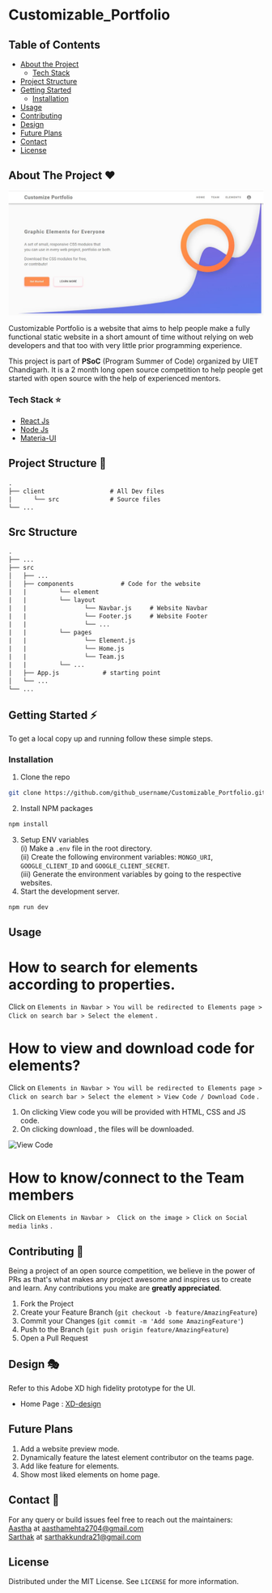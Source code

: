 # Customizable_Portfolio

## Table of Contents

* [About the Project](#about-the-project-heart)
  * [Tech Stack](#tech-stack-star)
* [Project Structure](#project-structure-blue_book)
* [Getting Started](#getting-started-zap)
  * [Installation](#installation)
* [Usage](#usage)
* [Contributing](#contributing-tada)
* [Design](#design-performing_arts)
* [Future Plans](#future-plans)
* [Contact](#contact-email)
* [License](#license)


## About The Project :heart:

![Customizable Portfolio Screenshot](https://github.com/AasthaGithub/TestGit/blob/master/Website%20Home%20Page%20Screenshot.JPG)

Customizable Portfolio is a website that aims to help people make a fully functional static website in a short amount of time without relying on web developers and that too with very little prior programming experience.

This project is part of **PSoC** (Program Summer of Code) organized by UIET Chandigarh. It is a 2 month long open source competition to help people get started with open source with the help of experienced mentors.


### Tech Stack :star:

* [React Js](https://reactjs.org/)
* [Node Js](https://nodejs.org/en/)
* [Materia-UI](https://material-ui.com/)


## Project Structure :blue_book:

    .
    ├── client                  # All Dev files
    |      └── src              # Source files                
    └── ...

## Src Structure

    .
    ├── ...
    ├── src
    │   ├── ...
    │   ├── components             # Code for the website
    |   |         └── element
    |   |         └── layout
    |   |                └── Navbar.js     # Website Navbar
    |   |                └── Footer.js     # Website Footer
    |   |                └── ...
    |   |         └── pages      
    |   |                └── Element.js
    |   |                └── Home.js
    |   |                └── Team.js
    |   |         └── ...
    |   ├── App.js            # starting point
    │   └── ...
    └── ...


## Getting Started :zap:

To get a local copy up and running follow these simple steps.


### Installation
 
1. Clone the repo
```sh
git clone https://github.com/github_username/Customizable_Portfolio.git
```
2. Install NPM packages
```sh
npm install
```
3. Setup ENV variables <br>
  (i) Make a `.env` file in the root directory. <br>
  (ii) Create the following environment variables: `MONGO_URI`, `GOOGLE_CLIENT_ID` and `GOOGLE_CLIENT_SECRET`. <br>
  (iii) Generate the environment variables by going to the respective websites.
4. Start the development server.
```sh
npm run dev
```
## Usage

# How to search for elements according to properties.

Click on `Elements in Navbar > You will be redirected to Elements page > Click on search bar > Select the element` .

# How to view and download code for elements?

Click on `Elements in Navbar > You will be redirected to Elements page > Click on search bar > Select the element > View Code / Download Code` .
1. On clicking View code you will be provided with HTML, CSS and JS code.
2. On clicking download , the files will be downloaded.

![View Code](https://media.giphy.com/media/f8mpLT6Un0zRf78Pah/giphy.gif)

# How to know/connect to the Team members

Click on `Elements in Navbar >  Click on the image > Click on Social media links` .


## Contributing :tada:

Being a project of an open source competition, we believe in the power of PRs as that's what makes any project awesome and inspires us to create and learn. Any contributions you make are **greatly appreciated**.

1. Fork the Project
2. Create your Feature Branch (`git checkout -b feature/AmazingFeature`)
3. Commit your Changes (`git commit -m 'Add some AmazingFeature'`)
4. Push to the Branch (`git push origin feature/AmazingFeature`)
5. Open a Pull Request


## Design :performing_arts:
Refer to this Adobe XD high fidelity prototype for the UI.
- Home Page : [XD-design](https://xd.adobe.com/view/eb226106-0db5-4634-90f5-75cd939550a6-be71/)

## Future Plans
1. Add a website preview mode.
2. Dynamically feature the latest element contributor on the teams page.
3. Add like feature for elements.
4. Show most liked elements on home page.

## Contact :email:
For any query or build issues feel free to reach out the maintainers:<br>
[Aastha](https://github.com/AasthaGithub/) at aasthamehta2704@gmail.com<br>
[Sarthak](https://github.com/sarthakkundra/) at sarthakkundra21@gmail.com 
 
## License

Distributed under the MIT License. See `LICENSE` for more information.

